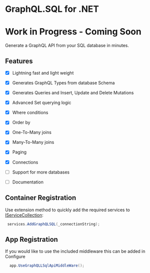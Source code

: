 # GraphQL.SQL for .NET

# Work in Progress - Coming Soon

Generate a GraphQL API from your SQL database in minutes.

## Features
-   [x] Lightning fast and light weight
-   [x] Generates GraphQL Types from database Schema
-   [x] Generates Queries and Insert, Update and Delete Mutations
-   [x] Advanced Set querying logic
-   [x] Where conditions
-   [x] Order by
-   [x] One-To-Many joins
-   [x] Many-To-Many joins
-   [x] Paging
-   [x] Connections
-   [ ] Support for more databases
-   [ ] Documentation


## Container Registration

Use extension method to quickly add the required services to [IServiceCollection](https://docs.microsoft.com/en-us/dotnet/api/microsoft.extensions.dependencyinjection.iservicecollection):



<!-- snippet: RegisterInContainer -->
<a id='snippet-registerincontainer'></a>
```cs
 services.AddGraphQLSQL(_connectionString);
```
## App Registration

If you would like to use the included middleware this can be added in Configure


<!-- snippet: RegisterInContainer -->
<a id='snippet-registerincontainer'></a>
```cs
  app.UseGraphQLLSqlApiMiddleWare();
```
